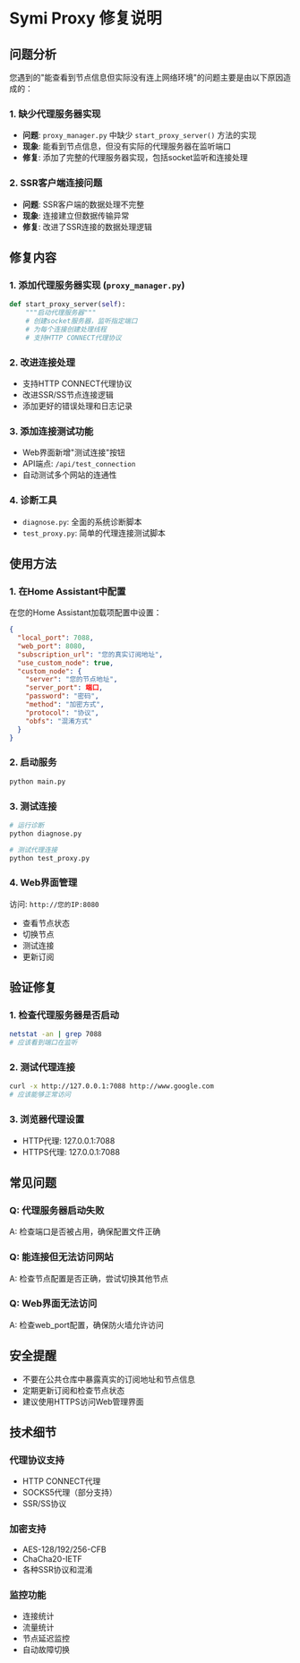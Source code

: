 # Symi Proxy 修复说明

## 问题分析

您遇到的"能查看到节点信息但实际没有连上网络环境"的问题主要是由以下原因造成的：

### 1. 缺少代理服务器实现
- **问题**: `proxy_manager.py` 中缺少 `start_proxy_server()` 方法的实现
- **现象**: 能看到节点信息，但没有实际的代理服务器在监听端口
- **修复**: 添加了完整的代理服务器实现，包括socket监听和连接处理

### 2. SSR客户端连接问题
- **问题**: SSR客户端的数据处理不完整
- **现象**: 连接建立但数据传输异常
- **修复**: 改进了SSR连接的数据处理逻辑

## 修复内容

### 1. 添加代理服务器实现 (`proxy_manager.py`)
```python
def start_proxy_server(self):
    """启动代理服务器"""
    # 创建socket服务器，监听指定端口
    # 为每个连接创建处理线程
    # 支持HTTP CONNECT代理协议
```

### 2. 改进连接处理
- 支持HTTP CONNECT代理协议
- 改进SSR/SS节点连接逻辑
- 添加更好的错误处理和日志记录

### 3. 添加连接测试功能
- Web界面新增"测试连接"按钮
- API端点: `/api/test_connection`
- 自动测试多个网站的连通性

### 4. 诊断工具
- `diagnose.py`: 全面的系统诊断脚本
- `test_proxy.py`: 简单的代理连接测试脚本

## 使用方法

### 1. 在Home Assistant中配置
在您的Home Assistant加载项配置中设置：
```json
{
  "local_port": 7088,
  "web_port": 8080,
  "subscription_url": "您的真实订阅地址",
  "use_custom_node": true,
  "custom_node": {
    "server": "您的节点地址",
    "server_port": 端口,
    "password": "密码",
    "method": "加密方式",
    "protocol": "协议",
    "obfs": "混淆方式"
  }
}
```

### 2. 启动服务
```bash
python main.py
```

### 3. 测试连接
```bash
# 运行诊断
python diagnose.py

# 测试代理连接
python test_proxy.py
```

### 4. Web界面管理
访问: `http://您的IP:8080`
- 查看节点状态
- 切换节点
- 测试连接
- 更新订阅

## 验证修复

### 1. 检查代理服务器是否启动
```bash
netstat -an | grep 7088
# 应该看到端口在监听
```

### 2. 测试代理连接
```bash
curl -x http://127.0.0.1:7088 http://www.google.com
# 应该能够正常访问
```

### 3. 浏览器代理设置
- HTTP代理: 127.0.0.1:7088
- HTTPS代理: 127.0.0.1:7088

## 常见问题

### Q: 代理服务器启动失败
A: 检查端口是否被占用，确保配置文件正确

### Q: 能连接但无法访问网站
A: 检查节点配置是否正确，尝试切换其他节点

### Q: Web界面无法访问
A: 检查web_port配置，确保防火墙允许访问

## 安全提醒

- 不要在公共仓库中暴露真实的订阅地址和节点信息
- 定期更新订阅和检查节点状态
- 建议使用HTTPS访问Web管理界面

## 技术细节

### 代理协议支持
- HTTP CONNECT代理
- SOCKS5代理（部分支持）
- SSR/SS协议

### 加密支持
- AES-128/192/256-CFB
- ChaCha20-IETF
- 各种SSR协议和混淆

### 监控功能
- 连接统计
- 流量统计
- 节点延迟监控
- 自动故障切换
